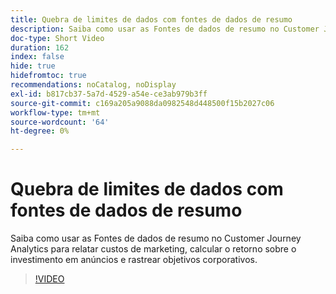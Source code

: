```yaml
---
title: Quebra de limites de dados com fontes de dados de resumo
description: Saiba como usar as Fontes de dados de resumo no Customer Journey Analytics para relatar custos de marketing, calcular o retorno sobre o investimento em anúncios e rastrear objetivos corporativos.
doc-type: Short Video
duration: 162
index: false
hide: true
hidefromtoc: true
recommendations: noCatalog, noDisplay
exl-id: b817cb37-5a7d-4529-a54e-ce3ab979b3ff
source-git-commit: c169a205a9088da0982548d448500f15b2027c06
workflow-type: tm+mt
source-wordcount: '64'
ht-degree: 0%

---
```


# Quebra de limites de dados com fontes de dados de resumo

Saiba como usar as Fontes de dados de resumo no Customer Journey Analytics para relatar custos de marketing, calcular o retorno sobre o investimento em anúncios e rastrear objetivos corporativos.

<!-- 72_S103_3442450_161_breaking-data-limits-with-summary-data-sources -->
>[!VIDEO](https://video.tv.adobe.com/v/3458347/?learn=on&enablevpops=true)
